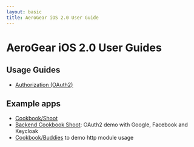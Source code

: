 ```yaml
--- 
layout: basic 
title: AeroGear iOS 2.0 User Guide 
---
```


# AeroGear iOS 2.0 User Guides

## Usage Guides
* [Authorization (OAuth2)](Authorization)

## Example apps

* [Cookbook/Shoot](https://github.com/aerogear/aerogear-ios-cookbook/shoot)
* [Backend Cookbook Shoot](https://github.com/aerogear/aerogear-backend-cookbook): OAuth2 demo with Google, Facebook and Keycloak
* [Cookbook/Buddies](https://github.com/aerogear/aerogear-ios-cookbook/tree/master/Buddies) to demo http module usage

